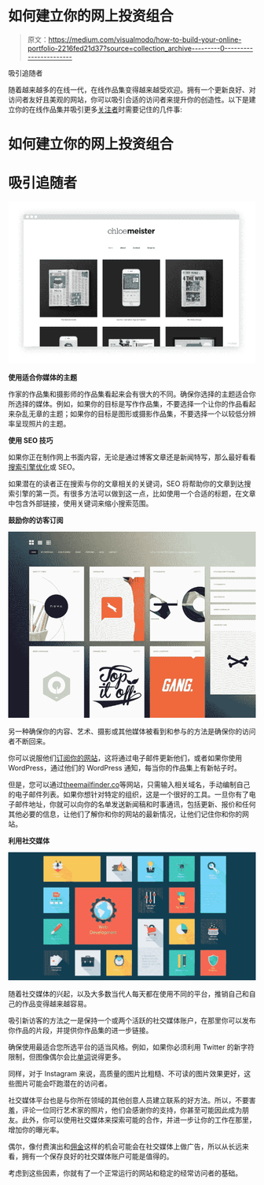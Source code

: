 # 如何建立你的网上投资组合

> 原文：<https://medium.com/visualmodo/how-to-build-your-online-portfolio-2216fed21d37?source=collection_archive---------0----------------------->

吸引追随者

随着越来越多的在线一代，在线作品集变得越来越受欢迎。拥有一个更新良好、对访问者友好且美观的网站，你可以吸引合适的访问者来提升你的创造性。以下是建立你的在线作品集并吸引更多[关注者](https://visualmodo.com/)时需要记住的几件事:

# 如何建立你的网上投资组合

# 吸引追随者

![](img/a4a8d97cb14f187b9b218be76b92e448.png)

**使用适合你媒体的主题**

作家的作品集和摄影师的作品集看起来会有很大的不同。确保你选择的主题适合你所选择的媒体。例如，如果你的目标是写作作品集，不要选择一个让你的作品看起来杂乱无章的主题；如果你的目标是图形或摄影作品集，不要选择一个以较低分辨率呈现照片的主题。

**使用 SEO 技巧**

如果你正在制作网上书面内容，无论是通过博客文章还是新闻特写，那么最好看看[搜索引擎优化](https://searchenginewatch.com/2016/04/13/30-quick-and-easy-seo-tips-for-small-businesses/)或 SEO。

如果潜在的读者正在搜索与你的文章相关的关键词，SEO 将帮助你的文章到达搜索引擎的第一页。有很多方法可以做到这一点，比如使用一个合适的标题，在文章中包含外部链接，使用关键词来缩小搜索范围。

**鼓励你的访客订阅**

![](img/2343a1e351a1b737555448004344d904.png)

另一种确保你的内容、艺术、摄影或其他媒体被看到和参与的方法是确保你的访问者不断回来。

你可以说服他们[订阅你的网站](https://www.entrepreneur.com/article/311960)，这将通过电子邮件更新他们，或者如果你使用 WordPress，通过他们的 WordPress 通知，每当你的作品集上有新帖子时。

但是，您可以通过[theemailfinder.co](http://theemailfinder.co/email-verification/)等网站，只需输入相关域名，手动编制自己的电子邮件列表。如果你想针对特定的组织，这是一个很好的工具。一旦你有了电子邮件地址，你就可以向你的名单发送新闻稿和时事通讯，包括更新、报价和任何其他必要的信息，让他们了解你和你的网站的最新情况，让他们记住你和你的网站。

**利用社交媒体**

![](img/23d4e0f9e0e598f962c62f65a0d0e553.png)

随着社交媒体的兴起，以及大多数当代人每天都在使用不同的平台，推销自己和自己的作品变得越来越容易。

吸引新访客的方法之一是保持一个或两个活跃的社交媒体账户，在那里你可以发布你作品的片段，并提供你作品集的进一步链接。

确保使用最适合您所选平台的适当风格。例如，如果你必须利用 Twitter 的新字符限制，但图像偶尔会比[单词](https://visualmodo.com/)说得更多。

同样，对于 Instagram 来说，高质量的图片比粗糙、不可读的图片效果更好，这些图片可能会吓跑潜在的访问者。

社交媒体平台也是与你所在领域的其他创意人员建立联系的好方法。所以，不要害羞，评论一位同行艺术家的照片，他们会感谢你的支持，你甚至可能因此成为朋友。此外，你可以使用社交媒体来探索可能的合作，并进一步让你的工作在那里，增加你的曝光率。

偶尔，像付费演出和[佣金](https://visualmodo.com/)这样的机会可能会在社交媒体上做广告，所以从长远来看，拥有一个保存良好的社交媒体账户可能是值得的。

考虑到这些因素，你就有了一个正常运行的网站和稳定的经常访问者的基础。